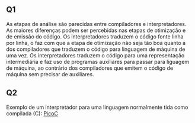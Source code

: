 ## Q1
As etapas de análise são parecidas entre compiladores e interpretadores. As maiores diferenças podem ser percebidas nas etapas de otimização e de emissão do código.
Os interpretadores traduzem o código fonte linha por linha, o faz com que a etapa de otimização não seja tão boa quanto a dos compiladores que traduzem o código para linguagem de máquina de uma vez. Os interpretadores traduzem o código para uma representação intermediária e faz uso de programas auxiliares para passar para liguagem de máquina, ao contrário dos compiladores que emitem o código de máquina sem precisar de auxiliares.


## Q2
Exemplo de um interpretador para uma linguagem normalmente tida como compilada (C): [PicoC](https://github.com/jpoirier/picoc)
